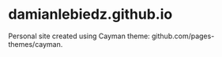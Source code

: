 # damianlebiedz.github.io

Personal site created using Cayman theme: github.com/pages-themes/cayman.
